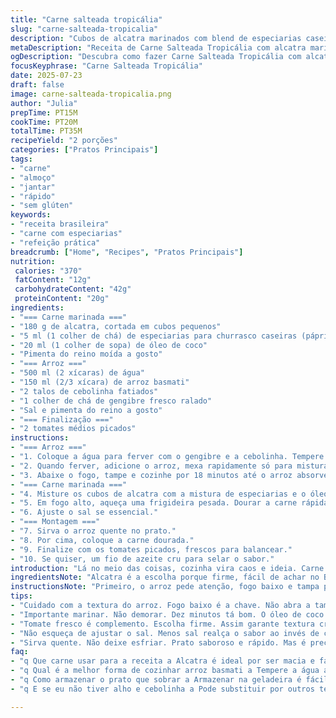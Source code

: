 ```yaml
---
title: "Carne salteada tropicália"
slug: "carne-salteada-tropicalia"
description: "Cubos de alcatra marinados com blend de especiarias caseiras e óleo de coco. Arroz basmati cozido no caldo de legumes, temperado com cebolinha e gengibre fresco. Carne rapidamente dourada, suculenta, pronta em 35 minutos. Servido com tomate picado para contraste fresco e leveza. Receita sem glúten, lactose, ovos e sem meus conflitos em cozinha. Combinação simples, sabor direto, temperos com toque brasil-gourmet. Boa para almoço ou jantar rápido, divertida de preparar, prática na bagunça da cozinha. Sem frescura, só o essencial, mas com um twist inesperado e gostoso."
metaDescription: "Receita de Carne Salteada Tropicália com alcatra marinada, arroz basmati e tomate. Simples e saborosa para uma refeição rápida."
ogDescription: "Descubra como fazer Carne Salteada Tropicália com alcatra e arroz perfumado em 35 minutos. Sabor direto e fresco com toque brasileiro."
focusKeyphrase: "Carne Salteada Tropicália"
date: 2025-07-23
draft: false
image: carne-salteada-tropicalia.png
author: "Julia"
prepTime: PT15M
cookTime: PT20M
totalTime: PT35M
recipeYield: "2 porções"
categories: ["Pratos Principais"]
tags:
- "carne"
- "almoço"
- "jantar"
- "rápido"
- "sem glúten"
keywords:
- "receita brasileira"
- "carne com especiarias"
- "refeição prática"
breadcrumb: ["Home", "Recipes", "Pratos Principais"]
nutrition: 
 calories: "370"
 fatContent: "12g"
 carbohydrateContent: "42g"
 proteinContent: "20g"
ingredients:
- "=== Carne marinada ==="
- "180 g de alcatra, cortada em cubos pequenos"
- "5 ml (1 colher de chá) de especiarias para churrasco caseiras (páprica, cominho, coentro moído)"
- "20 ml (1 colher de sopa) de óleo de coco"
- "Pimenta do reino moída a gosto"
- "=== Arroz ==="
- "500 ml (2 xícaras) de água"
- "150 ml (2/3 xícara) de arroz basmati"
- "2 talos de cebolinha fatiados"
- "1 colher de chá de gengibre fresco ralado"
- "Sal e pimenta do reino a gosto"
- "=== Finalização ==="
- "2 tomates médios picados"
instructions:
- "=== Arroz ==="
- "1. Coloque a água para ferver com o gengibre e a cebolinha. Tempere com sal e pimenta."
- "2. Quando ferver, adicione o arroz, mexa rapidamente só para misturar."
- "3. Abaixe o fogo, tampe e cozinhe por 18 minutos até o arroz absorver o líquido e ficar macio. Não mexa durante o cozimento."
- "=== Carne marinada ==="
- "4. Misture os cubos de alcatra com a mistura de especiarias e o óleo de coco. Tempere com pimenta do reino. Marinar por 10 a 15 minutos. Não precisa mais."
- "5. Em fogo alto, aqueça uma frigideira pesada. Dourar a carne rápida, 3-4 minutos mexendo, até selar tudo e ficar suculenta."
- "6. Ajuste o sal se essencial."
- "=== Montagem ==="
- "7. Sirva o arroz quente no prato."
- "8. Por cima, coloque a carne dourada."
- "9. Finalize com os tomates picados, frescos para balancear."
- "10. Se quiser, um fio de azeite cru para selar o sabor."
introduction: "Lá no meio das coisas, cozinha vira caos e ideia. Carne. Arroz. Não quer nada complexo, nem aquela salada chata sem graça. Só quero algo que pegue direto. Especiarias simples, direito, sem enrolação. Pulsante no fogo, cheiro que arruma casa. Oil de coco? Porque queria uma coisa leve, tocante. E arroz? Basmati porque abafa qualquer pensamento de arroz normal. E um gingado do gengibre para tirar o lugar comum. Vai arroz, fogo, carne. Tudo crescendo uma história. Temperos no pulso, carne na mão. Tomate cru, que dá refresco, cor, a beleza do que é simples. Nesse calor, isso casa, vai. Um prato que não é menos, mas não mais também,  nem querendo ser. Refrigerante atrás da panela, improviso passa ali, enquanto fogo só trabalha. Come simple, come forte, come boa."
ingredientsNote: "Alcatra é a escolha porque firme, fácil de achar no Brasil e econômica. Substituir o óleo de coco pelo azeite não traz mesmos resultados na textura, mas funciona bem se quiser algo mais suave. O arroz basmati é mais perfumado que o arroz comum, ideal para dar aquele toque especial sem complicar. Cebolinha e gengibre aumentam o frescor e o tempero do arroz, nada exagerado, só o suficiente para sentir. As especiarias para churrasco foram feitas em casa com páprica defumada, cominho e coentro, para trazer aquela vibe brasileira adaptada, trocando a mistura original. O tomate é para o contraste, deve estar fresco e firme, para dar cor e umidade. Sem glúten, lactose nem ovos, ótimo para quem tem restrições. Não precisa de marinar demais, dez minutos já garantem sabor."
instructionsNote: "Primeiro, o arroz pede atenção, fogo baixo e tampa para não interferir na textura, sem mexer para não virar meleca. Gengibre fresco é ralado fininho, para liberar aroma. Carne marinar rápido, o óleo de coco ajuda a selar rápido e conserva a suculência, além do sabor diferente do azeite. A frigideira deve estar bem quente; do contrário, a carne começa a cozinhar e perde o melhor toque douradinho. Tempo de selar de 3 a 4 minutos é suficiente para cubinhos pequenos, para não passar do ponto. A montagem é simples, mas faz diferença — tomate picado na hora garante frescor e crocância. Se quiser um toque final, um fio de azeite extravirgem cru amarra tudo, mas não é obrigatório. Serve logo, mantém quente, evita ressecar."
tips:
- "Cuidado com a textura do arroz. Fogo baixo é a chave. Não abra a tampa enquanto cozinha. Tem que ficar macio, soltinho. Tempo conta. Dezoito minutos sem interrupção. Gengibre aumenta a frescura. Ralar ele fino é essencial. Amarga o gosto se deixar pedaços grandes. Alcatra, escolha boa. Se não tiver, peito ou picanha funciona. Mas a textura muda."
- "Importante marinar. Não demorar. Dez minutos tá bom. O óleo de coco é para suculência. Faz diferença na selagem. Frigideira deve estar quente. Se não, a carne cozinha em vez de dourar. Selar é rápido. Três a quatro minutos o suficiente. Cubos pequenos. Mantenha o ponto."
- "Tomate fresco é complemento. Escolha firme. Assim garante textura crocante e suculência. Coloque na hora de servir. Ele dá refresco ao prato. A salsa sempre faz um papel bonito. Cebolinha traz frescor, mas não exagere. Azeite cru é opcional. Um fio só no final para amarrar sabores. Menos é mais."
- "Não esqueça de ajustar o sal. Menos sal realça o sabor ao invés de cobrir. Prove a carne antes de servir. Arroz, tempere antes de colocar no prato. Mistura de especiarias é caseira. Pode variar com o que tem em casa. Um toque de pimenta do reino é sempre bom. O calor traz mais aroma."
- "Sirva quente. Não deixe esfriar. Prato saboroso e rápido. Mas é preciso atenção aos detalhes. Serve bem para almoços corridos ou jantares simples. Sem grande alarde. Apenas comida boa, feita com carinho. Tudo é questão de prática na cozinha, nada de ficar nervoso."
faq:
- "q Que carne usar para a receita a Alcatra é ideal por ser macia e fácil de encontrar. Mas peito de frango ou pernil de porco também funcionam bem. Se preferir, use tofu para versão vegana. O importante é a marinada e o jeito de selar."
- "q Qual é a melhor forma de cozinhar arroz basmati a Tempere a água antes de adicionar o arroz. Isso ajuda muito no sabor. Não mexa durante o cozimento. A textura vai ficar melhor assim. Se não tiver basmati, pode usar outro tipo, mas o gosto muda."
- "q Como armazenar o prato que sobrar a Armazenar na geladeira é fácil. Coloque em recipiente fechado. Então pode ser consumido em até três dias. Para reaquecer, precisa de um pouco de água. Isso evita que o arroz resseque. Se necessário, leve ao micro-ondas."
- "q E se eu não tiver alho e cebolinha a Pode substituir por outros temperos. Mais ervas frescas ou desidratadas são opções. Cominho ou alecrim dá um toque diferente. O importante é experimentar e ajustar à sua preferência. Não tem regra fixa."

---
```

